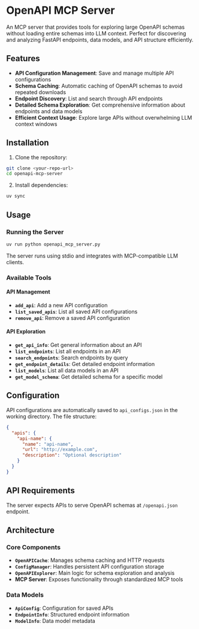 # OpenAPI MCP Server

An MCP server that provides tools for exploring large OpenAPI schemas without loading entire schemas into LLM context. Perfect for discovering and analyzing FastAPI endpoints, data models, and API structure efficiently.

## Features

- **API Configuration Management**: Save and manage multiple API configurations
- **Schema Caching**: Automatic caching of OpenAPI schemas to avoid repeated downloads
- **Endpoint Discovery**: List and search through API endpoints
- **Detailed Schema Exploration**: Get comprehensive information about endpoints and data models
- **Efficient Context Usage**: Explore large APIs without overwhelming LLM context windows

## Installation

1. Clone the repository:

```bash
git clone <your-repo-url>
cd openapi-mcp-server
```

2. Install dependencies:

```bash
uv sync
```

## Usage

### Running the Server

```bash
uv run python openapi_mcp_server.py
```

The server runs using stdio and integrates with MCP-compatible LLM clients.

### Available Tools

#### API Management

- **`add_api`**: Add a new API configuration
- **`list_saved_apis`**: List all saved API configurations
- **`remove_api`**: Remove a saved API configuration

#### API Exploration

- **`get_api_info`**: Get general information about an API
- **`list_endpoints`**: List all endpoints in an API
- **`search_endpoints`**: Search endpoints by query
- **`get_endpoint_details`**: Get detailed endpoint information
- **`list_models`**: List all data models in an API
- **`get_model_schema`**: Get detailed schema for a specific model

## Configuration

API configurations are automatically saved to `api_configs.json` in the working directory. The file structure:

```json
{
  "apis": {
    "api-name": {
      "name": "api-name",
      "url": "http://example.com",
      "description": "Optional description"
    }
  }
}
```

## API Requirements

The server expects APIs to serve OpenAPI schemas at `/openapi.json` endpoint.

## Architecture

### Core Components

- **`OpenAPICache`**: Manages schema caching and HTTP requests
- **`ConfigManager`**: Handles persistent API configuration storage
- **`OpenAPIExplorer`**: Main logic for schema exploration and analysis
- **MCP Server**: Exposes functionality through standardized MCP tools

### Data Models

- **`ApiConfig`**: Configuration for saved APIs
- **`EndpointInfo`**: Structured endpoint information
- **`ModelInfo`**: Data model metadata
